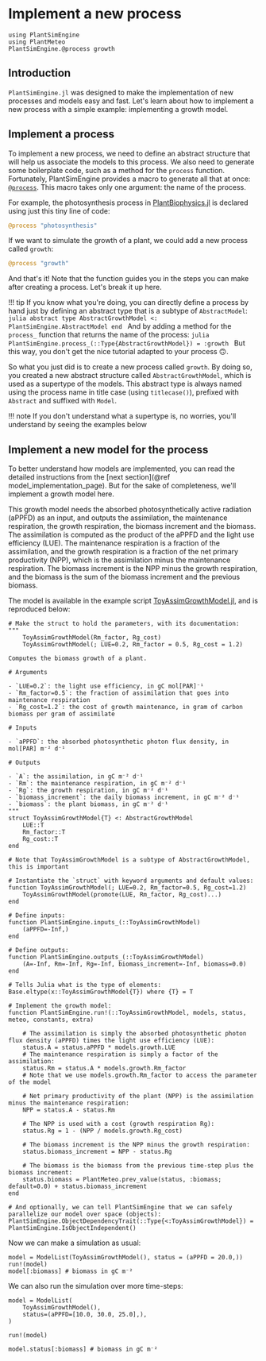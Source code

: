 # Implement a new process

```@setup usepkg
using PlantSimEngine
using PlantMeteo
PlantSimEngine.@process growth
```

## Introduction

`PlantSimEngine.jl` was designed to make the implementation of new processes and models easy and fast. Let's learn about how to implement a new process with a simple example: implementing a growth model.

## Implement a process

To implement a new process, we need to define an abstract structure that will help us associate the models to this process. We also need to generate some boilerplate code, such as a method for the `process` function. Fortunately, PlantSimEngine provides a macro to generate all that at once: [`@process`](@ref). This macro takes only one argument: the name of the process.

For example, the photosynthesis process in [PlantBiophysics.jl](https://github.com/VEZY/PlantBiophysics.jl) is declared using just this tiny line of code:

```julia
@process "photosynthesis"
```

If we want to simulate the growth of a plant, we could add a new process called `growth`:

```julia
@process "growth"
```

And that's it! Note that the function guides you in the steps you can make after creating a process. Let's break it up here.

!!! tip
    If you know what you're doing, you can directly define a process by hand just by defining an abstract type that is a subtype of `AbstractModel`:
    ```julia
    abstract type AbstractGrowthModel <: PlantSimEngine.AbstractModel end
    ```
    And by adding a method for the `process_` function that returns the name of the process:
    ```julia
    PlantSimEngine.process_(::Type{AbstractGrowthModel}) = :growth
    ```
    But this way, you don't get the nice tutorial adapted to your process 🙃.

So what you just did is to create a new process called `growth`. By doing so, you created a new abstract structure called `AbstractGrowthModel`, which is used as a supertype of the models. This abstract type is always named using the process name in title case (using `titlecase()`), prefixed with `Abstract` and suffixed with `Model`.

!!! note
    If you don't understand what a supertype is, no worries, you'll understand by seeing the examples below

## Implement a new model for the process

To better understand how models are implemented, you can read the detailed instructions from the [next section](@ref model_implementation_page). But for the sake of completeness, we'll implement a growth model here.

This growth model needs the absorbed photosynthetically active radiation (aPPFD) as an input, and outputs the assimilation, the maintenance respiration, the growth respiration, the biomass increment and the biomass. The assimilation is computed as the product of the aPPFD and the light use efficiency (LUE). The maintenance respiration is a fraction of the assimilation, and the growth respiration is a fraction of the net primary productivity (NPP), which is the assimilation minus the maintenance respiration. The biomass increment is the NPP minus the growth respiration, and the biomass is the sum of the biomass increment and the previous biomass.

The model is available in the example script [ToyAssimGrowthModel.jl](https://github.com/VEZY/PlantSimEngine.jl/blob/main/examples/ToyAssimGrowthModel.jl), and is reproduced below:

```@example usepkg
# Make the struct to hold the parameters, with its documentation:
"""
    ToyAssimGrowthModel(Rm_factor, Rg_cost)
    ToyAssimGrowthModel(; LUE=0.2, Rm_factor = 0.5, Rg_cost = 1.2)

Computes the biomass growth of a plant.

# Arguments

- `LUE=0.2`: the light use efficiency, in gC mol[PAR]⁻¹
- `Rm_factor=0.5`: the fraction of assimilation that goes into maintenance respiration
- `Rg_cost=1.2`: the cost of growth maintenance, in gram of carbon biomass per gram of assimilate

# Inputs

- `aPPFD`: the absorbed photosynthetic photon flux density, in mol[PAR] m⁻² d⁻¹

# Outputs

- `A`: the assimilation, in gC m⁻² d⁻¹
- `Rm`: the maintenance respiration, in gC m⁻² d⁻¹
- `Rg`: the growth respiration, in gC m⁻² d⁻¹
- `biomass_increment`: the daily biomass increment, in gC m⁻² d⁻¹
- `biomass`: the plant biomass, in gC m⁻² d⁻¹
"""
struct ToyAssimGrowthModel{T} <: AbstractGrowthModel
    LUE::T
    Rm_factor::T
    Rg_cost::T
end

# Note that ToyAssimGrowthModel is a subtype of AbstractGrowthModel, this is important

# Instantiate the `struct` with keyword arguments and default values:
function ToyAssimGrowthModel(; LUE=0.2, Rm_factor=0.5, Rg_cost=1.2)
    ToyAssimGrowthModel(promote(LUE, Rm_factor, Rg_cost)...)
end

# Define inputs:
function PlantSimEngine.inputs_(::ToyAssimGrowthModel)
    (aPPFD=-Inf,)
end

# Define outputs:
function PlantSimEngine.outputs_(::ToyAssimGrowthModel)
    (A=-Inf, Rm=-Inf, Rg=-Inf, biomass_increment=-Inf, biomass=0.0)
end

# Tells Julia what is the type of elements:
Base.eltype(x::ToyAssimGrowthModel{T}) where {T} = T

# Implement the growth model:
function PlantSimEngine.run!(::ToyAssimGrowthModel, models, status, meteo, constants, extra)

    # The assimilation is simply the absorbed photosynthetic photon flux density (aPPFD) times the light use efficiency (LUE):
    status.A = status.aPPFD * models.growth.LUE
    # The maintenance respiration is simply a factor of the assimilation:
    status.Rm = status.A * models.growth.Rm_factor
    # Note that we use models.growth.Rm_factor to access the parameter of the model

    # Net primary productivity of the plant (NPP) is the assimilation minus the maintenance respiration:
    NPP = status.A - status.Rm

    # The NPP is used with a cost (growth respiration Rg):
    status.Rg = 1 - (NPP / models.growth.Rg_cost)

    # The biomass increment is the NPP minus the growth respiration:
    status.biomass_increment = NPP - status.Rg

    # The biomass is the biomass from the previous time-step plus the biomass increment:
    status.biomass = PlantMeteo.prev_value(status, :biomass; default=0.0) + status.biomass_increment
end

# And optionally, we can tell PlantSimEngine that we can safely parallelize our model over space (objects):
PlantSimEngine.ObjectDependencyTrait(::Type{<:ToyAssimGrowthModel}) = PlantSimEngine.IsObjectIndependent()
```

Now we can make a simulation as usual:

```@example usepkg
model = ModelList(ToyAssimGrowthModel(), status = (aPPFD = 20.0,))
run!(model)
model[:biomass] # biomass in gC m⁻²
```

We can also run the simulation over more time-steps:

```@example usepkg
model = ModelList(
    ToyAssimGrowthModel(),
    status=(aPPFD=[10.0, 30.0, 25.0],),
)

run!(model)

model.status[:biomass] # biomass in gC m⁻²
```